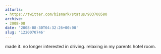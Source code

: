 ```yaml
---
alturls:
- https://twitter.com/bismark/status/903700580
archive:
- 2008-08
date: '2008-08-30T04:32:26+00:00'
slug: '1220070746'
---
```


made it. no longer interested in driving. relaxing in my parents hotel room.

